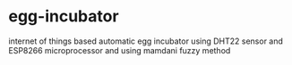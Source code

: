 # egg-incubator
internet of things based automatic egg incubator using DHT22 sensor and ESP8266 microprocessor and using mamdani fuzzy method
